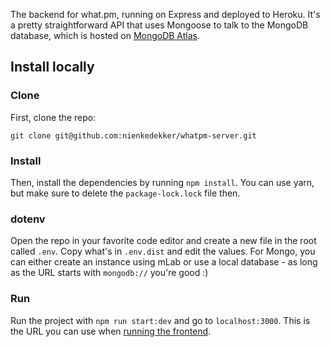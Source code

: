 
The backend for what.pm, running on Express and deployed to Heroku. It's a pretty straightforward API that uses Mongoose to talk to the MongoDB database, which is hosted on [MongoDB Atlas](https://www.mongodb.com/cloud/atlas).

## Install locally
### Clone
First, clone the repo: 
```
git clone git@github.com:nienkedekker/whatpm-server.git
```

### Install
Then, install the dependencies by running `npm install`. You can use yarn, but make sure to delete the `package-lock.lock` file then.

### dotenv
Open the repo in your favorite code editor and create a new file in the root called `.env`. Copy what's in `.env.dist`  and edit the values. For Mongo, you can either create an instance using mLab or use a local database - as long as the URL starts with `mongodb://` you're good :)

### Run
Run the project with `npm run start:dev` and go to `localhost:3000`. This is the URL you can use when [running the frontend](https://github.com/nienkedekker/whatpm-client#connect-to-the-server).
